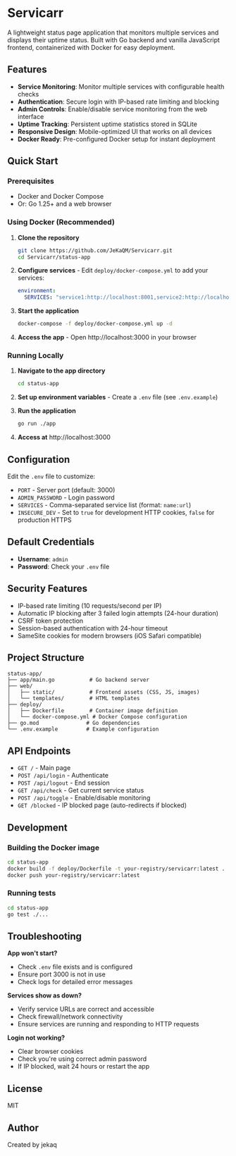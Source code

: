 # Servicarr

A lightweight status page application that monitors multiple services and displays their uptime status. Built with Go backend and vanilla JavaScript frontend, containerized with Docker for easy deployment.

## Features

- **Service Monitoring**: Monitor multiple services with configurable health checks
- **Authentication**: Secure login with IP-based rate limiting and blocking
- **Admin Controls**: Enable/disable service monitoring from the web interface
- **Uptime Tracking**: Persistent uptime statistics stored in SQLite
- **Responsive Design**: Mobile-optimized UI that works on all devices
- **Docker Ready**: Pre-configured Docker setup for instant deployment

## Quick Start

### Prerequisites
- Docker and Docker Compose
- Or: Go 1.25+ and a web browser

### Using Docker (Recommended)

1. **Clone the repository**
   ```bash
   git clone https://github.com/JeKaQM/Servicarr.git
   cd Servicarr/status-app
   ```

2. **Configure services** - Edit `deploy/docker-compose.yml` to add your services:
   ```yaml
   environment:
     SERVICES: "service1:http://localhost:8001,service2:http://localhost:8002"
   ```

3. **Start the application**
   ```bash
   docker-compose -f deploy/docker-compose.yml up -d
   ```

4. **Access the app** - Open http://localhost:3000 in your browser

### Running Locally

1. **Navigate to the app directory**
   ```bash
   cd status-app
   ```

2. **Set up environment variables** - Create a `.env` file (see `.env.example`)

3. **Run the application**
   ```bash
   go run ./app
   ```

4. **Access at** http://localhost:3000

## Configuration

Edit the `.env` file to customize:

- `PORT` - Server port (default: 3000)
- `ADMIN_PASSWORD` - Login password
- `SERVICES` - Comma-separated service list (format: `name:url`)
- `INSECURE_DEV` - Set to `true` for development HTTP cookies, `false` for production HTTPS

## Default Credentials

- **Username**: `admin`
- **Password**: Check your `.env` file

## Security Features

- IP-based rate limiting (10 requests/second per IP)
- Automatic IP blocking after 3 failed login attempts (24-hour duration)
- CSRF token protection
- Session-based authentication with 24-hour timeout
- SameSite cookies for modern browsers (iOS Safari compatible)

## Project Structure

```
status-app/
├── app/main.go           # Go backend server
├── web/
│   ├── static/           # Frontend assets (CSS, JS, images)
│   └── templates/        # HTML templates
├── deploy/
│   ├── Dockerfile        # Container image definition
│   └── docker-compose.yml # Docker Compose configuration
├── go.mod               # Go dependencies
└── .env.example         # Example configuration
```

## API Endpoints

- `GET /` - Main page
- `POST /api/login` - Authenticate
- `POST /api/logout` - End session
- `GET /api/check` - Get current service status
- `POST /api/toggle` - Enable/disable monitoring
- `GET /blocked` - IP blocked page (auto-redirects if blocked)

## Development

### Building the Docker image

```bash
cd status-app
docker build -f deploy/Dockerfile -t your-registry/servicarr:latest .
docker push your-registry/servicarr:latest
```

### Running tests

```bash
cd status-app
go test ./...
```

## Troubleshooting

**App won't start?**
- Check `.env` file exists and is configured
- Ensure port 3000 is not in use
- Check logs for detailed error messages

**Services show as down?**
- Verify service URLs are correct and accessible
- Check firewall/network connectivity
- Ensure services are running and responding to HTTP requests

**Login not working?**
- Clear browser cookies
- Check you're using correct admin password
- If IP blocked, wait 24 hours or restart the app

## License

MIT

## Author

Created by jekaq
